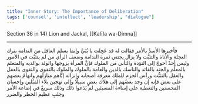 ```yaml
---
title: "Inner Story: The Importance of Deliberation"
tags: ['counsel', 'intellect', 'leadership', "dialogue"]
---
```


 Section 36 in 14) Lion and Jackal, [[Kalīla wa-Dimna]]

---
فأخبرها الأسدُ بالأمر فقالت له قد عَجِلت يا بُنَيَّ وإنما يسلم العاقل من الندامة بترك العجلة والأناة والتثبُّت ولا يزال يجتني ثمرة الندامة وضعف الرأي من لم يتثبَّت في الأمور وليس أحدٌ أحوجَ إلى التؤدة والتأني من الملوك فإنَّ المرأة بزوجها والولد بوالديه والمتعلم بالمعلِّم والجند بالقائد والناسك بالدين والعامة بالملوك والملوك بالتقوى والتقوى بالعقل والعقل بالتثبُّت ورأس الحزم للملك معرفة أصحابه وإنزاله إيَّاهم منازلَهم واتهامُ بعضهم على بعض فإنه إن وجد بعضُهم إلى هلاك بعضٍ سبيلًا وإلى تهجين بلاء المبُلين وإحسان المحسنين والتغطية على إساءة المسيئين لم يَدَعوا ذلك وذلك سريعٌ في إضاعة الأمر وجلبِ عظيم الخطر والضرر
